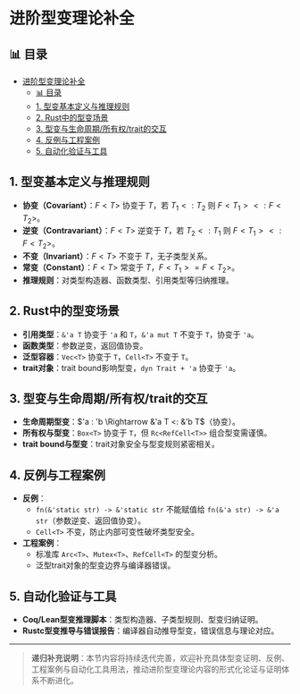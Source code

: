 ﻿# 进阶型变理论补全

## 📊 目录

- [进阶型变理论补全](#进阶型变理论补全)
  - [📊 目录](#-目录)
  - [1. 型变基本定义与推理规则](#1-型变基本定义与推理规则)
  - [2. Rust中的型变场景](#2-rust中的型变场景)
  - [3. 型变与生命周期/所有权/trait的交互](#3-型变与生命周期所有权trait的交互)
  - [4. 反例与工程案例](#4-反例与工程案例)
  - [5. 自动化验证与工具](#5-自动化验证与工具)

## 1. 型变基本定义与推理规则

- **协变（Covariant）**：$F<T>$ 协变于 $T$，若 $T_1 <: T_2$ 则 $F<T_1> <: F<T_2>$。
- **逆变（Contravariant）**：$F<T>$ 逆变于 $T$，若 $T_2 <: T_1$ 则 $F<T_1> <: F<T_2>$。
- **不变（Invariant）**：$F<T>$ 不变于 $T$，无子类型关系。
- **常变（Constant）**：$F<T>$ 常变于 $T$，$F<T_1> = F<T_2>$。
- **推理规则**：对类型构造器、函数类型、引用类型等归纳推理。

## 2. Rust中的型变场景

- **引用类型**：`&'a T` 协变于 `'a` 和 `T`，`&'a mut T` 不变于 `T`，协变于 `'a`。
- **函数类型**：参数逆变，返回值协变。
- **泛型容器**：`Vec<T>` 协变于 `T`，`Cell<T>` 不变于 `T`。
- **trait对象**：trait bound影响型变，`dyn Trait + 'a` 协变于 `'a`。

## 3. 型变与生命周期/所有权/trait的交互

- **生命周期型变**：$'a : 'b \Rightarrow &'a T <: &'b T$（协变）。
- **所有权与型变**：`Box<T>` 协变于 `T`，但 `Rc<RefCell<T>>` 组合型变需谨慎。
- **trait bound与型变**：trait对象安全与型变规则紧密相关。

## 4. 反例与工程案例

- **反例**：
  - `fn(&'static str) -> &'static str` 不能赋值给 `fn(&'a str) -> &'a str`（参数逆变、返回值协变）。
  - `Cell<T>` 不变，防止内部可变性破坏类型安全。
- **工程案例**：
  - 标准库 `Arc<T>`、`Mutex<T>`、`RefCell<T>` 的型变分析。
  - 泛型trait对象的型变边界与编译器错误。

## 5. 自动化验证与工具

- **Coq/Lean型变推理脚本**：类型构造器、子类型规则、型变归纳证明。
- **Rustc型变推导与错误报告**：编译器自动推导型变，错误信息与理论对应。

---

> **递归补充说明**：本节内容将持续迭代完善，欢迎补充具体型变证明、反例、工程案例与自动化工具用法，推动进阶型变理论内容的形式化论证与证明体系不断进化。
